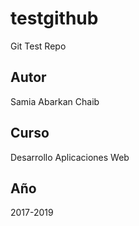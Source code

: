 # testgithub
Git Test Repo

## Autor
Samia Abarkan Chaib

## Curso
Desarrollo Aplicaciones Web

## Año
2017-2019
